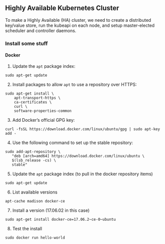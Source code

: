 ## Highly Available Kubernetes Cluster

To make a Highly Available (HA) cluster, we need to create a distributed key/value store, run the kubeapi on each node, 
and setup master-elected scheduler and controller daemons.

### Install some stuff

#### Docker

1. Update the `apt` package index:
```
sudo apt-get update
```
2. Install packages to allow `apt` to use a repository over HTTPS:
```
sudo apt-get install \
    apt-transport-https \
    ca-certificates \
    curl \
    software-properties-common
```
3. Add Docker’s official GPG key:
```
curl -fsSL https://download.docker.com/linux/ubuntu/gpg | sudo apt-key add -
```
4. Use the following command to set up the stable repository:
```
sudo add-apt-repository \
   "deb [arch=amd64] https://download.docker.com/linux/ubuntu \
   $(lsb_release -cs) \
   stable"
```
5. Update the `apt` package index (to pull in the docker repository items)
```
sudo apt-get update
```
6. List available versions
```
apt-cache madison docker-ce
```
7. Install a version (17.06.02 in this case)
```
sudo apt-get install docker-ce=17.06.2~ce-0~ubuntu
```
8. Test the install
```
sudo docker run hello-world
```


